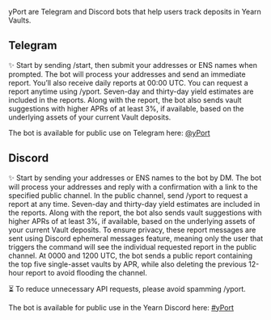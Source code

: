 yPort are Telegram and Discord bots that help users track deposits in Yearn Vaults.

## Telegram
✨ Start by sending /start, then submit your addresses or ENS names when prompted. The bot will process your addresses and send an immediate report. You’ll also receive daily reports at 00:00 UTC. You can request a report anytime using /yport. Seven-day and thirty-day yield estimates are included in the reports. Along with the report, the bot also sends vault suggestions with higher APRs of at least 3%, if available, based on the underlying assets of your current Vault deposits.

The bot is available for public use on Telegram here: [@yPort](https://t.me/yPortBot)
## Discord
✨ Start by sending your addresses or ENS names to the bot by DM. The bot will process your addresses and reply with a confirmation with a link to the specified public channel. In the public channel, send /yport to request a report at any time. Seven-day and thirty-day yield estimates are included in the reports. Along with the report, the bot also sends vault suggestions with higher APRs of at least 3%, if available, based on the underlying assets of your current Vault deposits. To ensure privacy, these report messages are sent using Discord ephemeral messages feature, meaning only the user that triggers the command will see the individual requested report in the public channel. At 0000 and 1200 UTC, the bot sends a public report containing the top five single-asset vaults by APR, while also deleting the previous 12-hour report to avoid flooding the channel. 

⏳ To reduce unnecessary API requests, please avoid spamming /yport.

The bot is available for public use in the Yearn Discord here: [#yPort](https://discord.com/channels/734804446353031319/1279431421760507976)
